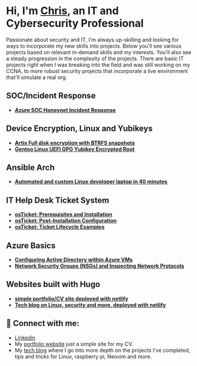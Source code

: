 
# Hi, I'm [Chris](https://www.linkedin.com/in/chris-munoz-88052b207), an IT and Cybersecurity Professional

Passionate about security and IT, I'm always up-skilling and looking for ways to incorporate my new skills into projects. Below you'll see various projects based on relevant in-demand skills and my interests. You'll also see a steady progression in the complexity of the projects. There are basic IT projects right when I was breaking into the field and was still working on my CCNA, to more robust security projects that incorporate a live environment that'll simulate a real org.

## SOC/Incident Response

  - **[Azure SOC Honeynet Incident Response](https://github.com/cmpi66/soc-azure-honeynet)**

## Device Encryption, Linux and Yubikeys

  - **[Artix Full disk encryption with BTRFS snapshots](https://github.com/cmpi66/artix-full-disk-encrypted-uefi)**
  - **[Gentoo Linux UEFI GPG Yubikey Encrypted Root](https://github.com/cmpi66/gentoo-gpg-encrypted-guide)**

## Ansible Arch
  - **[Automated and custom Linux developer laptop in 40 minutes](https://github.com/cmpi66/ansible-bootstrap)**

## IT Help Desk Ticket System
  - **[osTicket: Prerequisites and Installation](https://github.com/cmpi66/osticket-prereqs)**
  - **[osTicket: Post-Installation Configuration](https://github.com/cmpi66/post-install-config)**
  - **[osTicket: Ticket Lifecycle Examples](https://github.com/cmpi66/ticket-lifecycle)**

## Azure Basics
  - **[Configuring Active Directory within Azure VMs](https://github.com/cmpi66/configure-ad)**
  - **[Network Security Groups (NSGs) and Inspecting Network Protocols](https://github.com/cmpi66/azure-network-protocols)**

## Websites built with Hugo
  - **[simple portfolio/CV site deployed with netlify](https://github.com/cmpi66/portfolio)**
  - **[Tech blog on Linux, security and more, deployed with netlify](https://github.com/cmpi66/netlify)**

## 🤳 Connect with me:

<!-- [<img align="left" alt="chris | LinkedIn" width="22px" src="https://cdn.jsdelivr.net/npm/simple-icons@v3/icons/linkedin.svg" />][linkedin] -->
<!-- [<img align="left" alt="Josh | Twitter" width="22px" src="https://cdn.jsdelivr.net/npm/simple-icons@v3/icons/twitter.svg" />][twitter] -->
<!-- [<img align="left" alt="Josh | Instagram" width="22px" src="https://cdn.jsdelivr.net/npm/simple-icons@v3/icons/instagram.svg" />][instagram] -->
<!-- [<img align="left" alt="Chris | Website" width="22px" src="https://cdn.jsdelivr.net/npm/simple-icons@v3/icons/instagram.svg" />][website] -->


- [Linkedin](https://www.linkedin.com/in/chris-munoz-88052b207/) 
- My [portfolio website](https://munozpi.com) just a simple site for my CV. 
- My [tech blog](https://notes.munozpi.com) where I go into more depth on the projects I've completed, tips and tricks for Linux, raspberry pi, Neovim and more.


<!--
**cmpi66/cmpi66** is a ✨ _special_ ✨ repository because its `README.md` (this file) appears on your GitHub profile.

Here are some ideas to get you started:

- 🔭 I’m currently working on ...
- 🌱 I’m currently learning ...
- 👯 I’m looking to collaborate on ...
- 🤔 I’m looking for help with ...
- 💬 Ask me about ...
- 📫 How to reach me: ...
- ⚡ Fun fact: ...
-->
